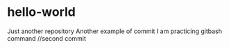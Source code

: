 # hello-world
Just another repository
Another example of commit
I am practicing gitbash command //second commit